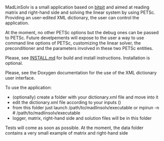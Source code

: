 MadLinSolv is a small application based on [bitpit](https://github.com/optimad/bitpit) and aimed at reading matrix and right-hand side and solving the linear system by using PETSc. Providing an user-edited XML dictionary, the user can control the application. 

At the moment, no other PETSc options but the debug ones can be passed to PETSc. Future develpements will expose to the user a way to use command line options of PETSc, customizing the linear solver, the preconditioner and the parameters involved in these two PETSc entities.

Please, see [INSTALL.md](INSTALL.md) for build and install instructions. Installation is optional.

Please, see the Doxygen documentation for the use of the XML dictionary user interface.

To use the application:

- (optionally) create a folder with your dictionary.xml file and move into it
- edit the dictionary.xml file according to your inputs ()
- from this folder just launch /path/to/madlinsolv/executable or mpirun -n # /path/to/madlinsolv/executable
- logger, matrix, right-hand side and solution files will be in this folder

Tests will come as soon as possible. At the moment, the data folder contains a very small example of matrix and right-hand side 
